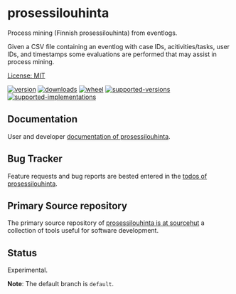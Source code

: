 # prosessilouhinta

Process mining (Finnish prosessilouhinta) from eventlogs.

Given a CSV file containing an eventlog with case IDs, acitivities/tasks, user IDs, 
and timestamps some evaluations are performed that may assist in process mining.

[License: MIT](https://git.sr.ht/~sthagen/prosessilouhinta/tree/default/item/LICENSE)

[![version](https://img.shields.io/pypi/v/prosessilouhinta.svg?style=flat)](https://pypi.python.org/pypi/prosessilouhinta/)
[![downloads](https://img.shields.io/pypi/dm/prosessilouhinta.svg?style=flat)](https://pypi.python.org/pypi/prosessilouhinta/)
[![wheel](https://img.shields.io/pypi/wheel/prosessilouhinta.svg?style=flat)](https://pypi.python.org/pypi/prosessilouhinta/)
[![supported-versions](https://img.shields.io/pypi/pyversions/prosessilouhinta.svg?style=flat)](https://pypi.python.org/pypi/prosessilouhinta/)
[![supported-implementations](https://img.shields.io/pypi/implementation/prosessilouhinta.svg?style=flat)](https://pypi.python.org/pypi/prosessilouhinta/)

## Documentation

User and developer [documentation of prosessilouhinta](https://codes.dilettant.life/docs/prosessilouhinta).

## Bug Tracker

Feature requests and bug reports are bested entered in the [todos of prosessilouhinta](https://todo.sr.ht/~sthagen/prosessilouhinta).

## Primary Source repository

The primary source repository of [prosessilouhinta is at sourcehut](https://git.sr.ht/~sthagen/prosessilouhinta)
a collection of tools useful for software development.

## Status

Experimental.

**Note**: The default branch is `default`.
